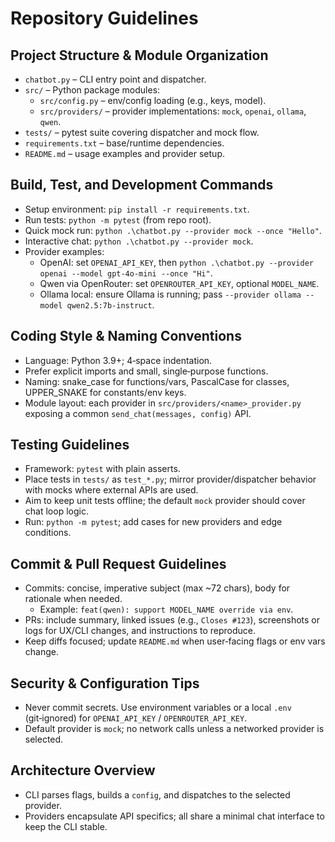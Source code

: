 # Repository Guidelines

## Project Structure & Module Organization
- `chatbot.py` – CLI entry point and dispatcher.
- `src/` – Python package modules:
  - `src/config.py` – env/config loading (e.g., keys, model).
  - `src/providers/` – provider implementations: `mock`, `openai`, `ollama`, `qwen`.
- `tests/` – pytest suite covering dispatcher and mock flow.
- `requirements.txt` – base/runtime dependencies.
- `README.md` – usage examples and provider setup.

## Build, Test, and Development Commands
- Setup environment: `pip install -r requirements.txt`.
- Run tests: `python -m pytest` (from repo root).
- Quick mock run: `python .\chatbot.py --provider mock --once "Hello"`.
- Interactive chat: `python .\chatbot.py --provider mock`.
- Provider examples:
  - OpenAI: set `OPENAI_API_KEY`, then `python .\chatbot.py --provider openai --model gpt-4o-mini --once "Hi"`.
  - Qwen via OpenRouter: set `OPENROUTER_API_KEY`, optional `MODEL_NAME`.
  - Ollama local: ensure Ollama is running; pass `--provider ollama --model qwen2.5:7b-instruct`.

## Coding Style & Naming Conventions
- Language: Python 3.9+; 4‑space indentation.
- Prefer explicit imports and small, single‑purpose functions.
- Naming: snake_case for functions/vars, PascalCase for classes, UPPER_SNAKE for constants/env keys.
- Module layout: each provider in `src/providers/<name>_provider.py` exposing a common `send_chat(messages, config)` API.

## Testing Guidelines
- Framework: `pytest` with plain asserts.
- Place tests in `tests/` as `test_*.py`; mirror provider/dispatcher behavior with mocks where external APIs are used.
- Aim to keep unit tests offline; the default `mock` provider should cover chat loop logic.
- Run: `python -m pytest`; add cases for new providers and edge conditions.

## Commit & Pull Request Guidelines
- Commits: concise, imperative subject (max ~72 chars), body for rationale when needed.
  - Example: `feat(qwen): support MODEL_NAME override via env`.
- PRs: include summary, linked issues (e.g., `Closes #123`), screenshots or logs for UX/CLI changes, and instructions to reproduce.
- Keep diffs focused; update `README.md` when user‑facing flags or env vars change.

## Security & Configuration Tips
- Never commit secrets. Use environment variables or a local `.env` (git‑ignored) for `OPENAI_API_KEY` / `OPENROUTER_API_KEY`.
- Default provider is `mock`; no network calls unless a networked provider is selected.

## Architecture Overview
- CLI parses flags, builds a `config`, and dispatches to the selected provider.
- Providers encapsulate API specifics; all share a minimal chat interface to keep the CLI stable.
